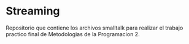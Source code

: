 # Streaming
Repositorio que contiene los archivos smalltalk para realizar el trabajo practico final de Metodologias de la Programacion 2.
